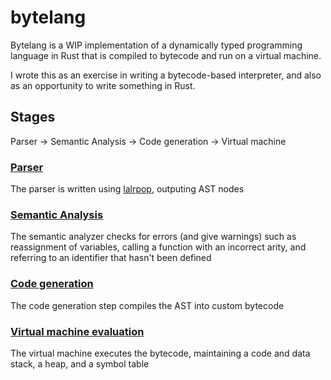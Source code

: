 # bytelang

Bytelang is a WIP implementation of a dynamically typed programming language in Rust that is compiled to bytecode and run on a virtual machine.

I wrote this as an exercise in writing a bytecode-based interpreter, and also as an opportunity to write something in Rust.

## Stages

Parser -> Semantic Analysis -> Code generation -> Virtual machine

### [Parser](./src/parser.lalrpop)

The parser is written using [lalrpop](https://github.com/lalrpop/lalrpop), outputing AST nodes

### [Semantic Analysis](./src/semantic_analysis.rs)

The semantic analyzer checks for errors (and give warnings) such as reassignment of variables, calling a function with an incorrect arity, and referring to an identifier that hasn't been defined

### [Code generation](./src/codegen.rs)

The code generation step compiles the AST into custom bytecode

### [Virtual machine evaluation](./src/vm.rs)

The virtual machine executes the bytecode, maintaining a code and data stack, a heap, and a symbol table
